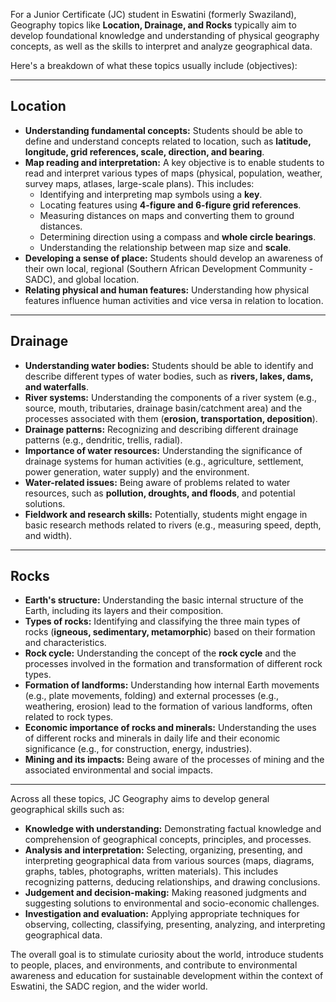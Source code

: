 For a Junior Certificate (JC) student in Eswatini (formerly Swaziland), Geography topics like **Location, Drainage, and Rocks** typically aim to develop foundational knowledge and understanding of physical geography concepts, as well as the skills to interpret and analyze geographical data.

Here's a breakdown of what these topics usually include (objectives):

---

## Location

- **Understanding fundamental concepts:** Students should be able to define and understand concepts related to location, such as **latitude, longitude, grid references, scale, direction, and bearing**.
- **Map reading and interpretation:** A key objective is to enable students to read and interpret various types of maps (physical, population, weather, survey maps, atlases, large-scale plans). This includes:
  - Identifying and interpreting map symbols using a **key**.
  - Locating features using **4-figure and 6-figure grid references**.
  - Measuring distances on maps and converting them to ground distances.
  - Determining direction using a compass and **whole circle bearings**.
  - Understanding the relationship between map size and **scale**.
- **Developing a sense of place:** Students should develop an awareness of their own local, regional (Southern African Development Community - SADC), and global location.
- **Relating physical and human features:** Understanding how physical features influence human activities and vice versa in relation to location.

---

## Drainage

- **Understanding water bodies:** Students should be able to identify and describe different types of water bodies, such as **rivers, lakes, dams, and waterfalls**.
- **River systems:** Understanding the components of a river system (e.g., source, mouth, tributaries, drainage basin/catchment area) and the processes associated with them (**erosion, transportation, deposition**).
- **Drainage patterns:** Recognizing and describing different drainage patterns (e.g., dendritic, trellis, radial).
- **Importance of water resources:** Understanding the significance of drainage systems for human activities (e.g., agriculture, settlement, power generation, water supply) and the environment.
- **Water-related issues:** Being aware of problems related to water resources, such as **pollution, droughts, and floods**, and potential solutions.
- **Fieldwork and research skills:** Potentially, students might engage in basic research methods related to rivers (e.g., measuring speed, depth, and width).

---

## Rocks

- **Earth's structure:** Understanding the basic internal structure of the Earth, including its layers and their composition.
- **Types of rocks:** Identifying and classifying the three main types of rocks (**igneous, sedimentary, metamorphic**) based on their formation and characteristics.
- **Rock cycle:** Understanding the concept of the **rock cycle** and the processes involved in the formation and transformation of different rock types.
- **Formation of landforms:** Understanding how internal Earth movements (e.g., plate movements, folding) and external processes (e.g., weathering, erosion) lead to the formation of various landforms, often related to rock types.
- **Economic importance of rocks and minerals:** Understanding the uses of different rocks and minerals in daily life and their economic significance (e.g., for construction, energy, industries).
- **Mining and its impacts:** Being aware of the processes of mining and the associated environmental and social impacts.

---

Across all these topics, JC Geography aims to develop general geographical skills such as:

- **Knowledge with understanding:** Demonstrating factual knowledge and comprehension of geographical concepts, principles, and processes.
- **Analysis and interpretation:** Selecting, organizing, presenting, and interpreting geographical data from various sources (maps, diagrams, graphs, tables, photographs, written materials). This includes recognizing patterns, deducing relationships, and drawing conclusions.
- **Judgement and decision-making:** Making reasoned judgments and suggesting solutions to environmental and socio-economic challenges.
- **Investigation and evaluation:** Applying appropriate techniques for observing, collecting, classifying, presenting, analyzing, and interpreting geographical data.

The overall goal is to stimulate curiosity about the world, introduce students to people, places, and environments, and contribute to environmental awareness and education for sustainable development within the context of Eswatini, the SADC region, and the wider world.

